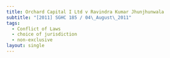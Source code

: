 ```yaml
---
title: Orchard Capital I Ltd v Ravindra Kumar Jhunjhunwala
subtitle: "[2011] SGHC 185 / 04\_August\_2011"
tags:
  - Conflict of Laws
  - choice of jurisdiction
  - non-exclusive
layout: single
---
```



